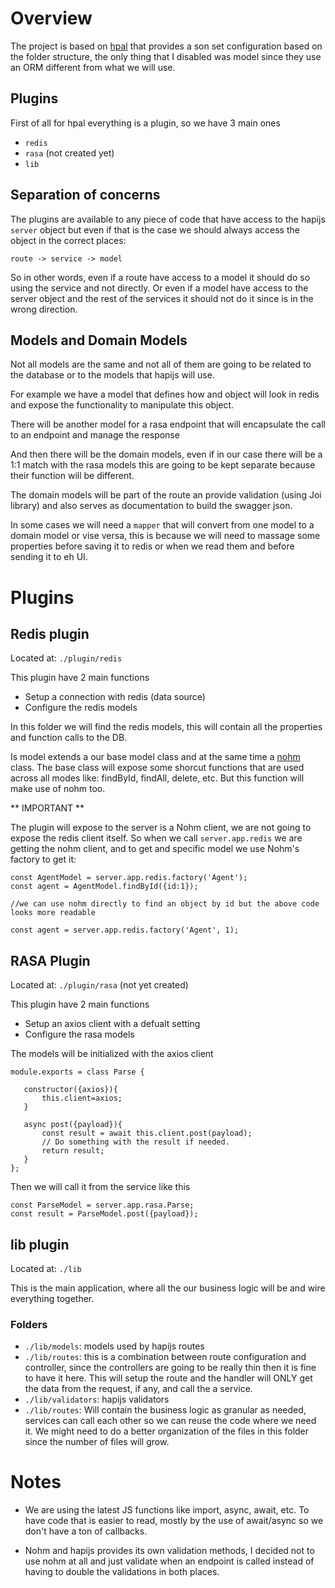 # Overview

The project is based on [hpal](https://hapipal.com/) that provides a son set configuration based on the folder structure, the only thing that I disabled was model since they use an ORM different from what we will use.

## Plugins
First of all for hpal everything is a plugin, so we have 3 main ones

- `redis` 
- `rasa` (not created yet)
- `lib`

## Separation of concerns

The plugins are available to any piece of code that have access to the hapijs `server` object but even if that is the case we should always access the object in the correct places:

`route -> service -> model`

So in other words, even if a route have access to a model it should do so using the service and not directly. Or even if a model have access to the server object and the rest of the services it should not do it since is in the wrong direction.

## Models and Domain Models

Not all models are the same and not all of them are going to be related to the database or to the models that hapijs will use.

For example we have a model that defines how and object will look in redis and expose the functionality to manipulate this object.

There will be another model for a rasa endpoint that will encapsulate the call to an endpoint and manage the response

And then there will be the domain models, even if in our case there will be a 1:1 match with the rasa models this are going to be kept separate because their function will be different. 

The domain models will be part of the route an provide validation (using Joi library) and also serves as documentation to build the swagger json.

In some cases we will need a `mapper` that will convert from one model to a domain model or vise versa, this is because we will need to massage some properties before saving it to redis or when we read them and before sending it to eh UI.

# Plugins

## Redis plugin

Located at: `./plugin/redis`

This plugin have 2 main functions

- Setup a connection with redis (data source)
- Configure the redis models

In this folder we will find the redis models, this will contain all the properties and function calls to the DB.

Is model extends a our base model class and at the same time a [nohm](https://maritz.github.io/nohm/) class. The base class will expose some shorcut functions that are used across all modes like: findById, findAll, delete, etc. But this function will make use of nohm too.

** IMPORTANT **

The plugin will expose to the server is a Nohm client, we are not going to expose the redis client itself. So when we call `server.app.redis` we are getting the nohm client, and to get and specific model we use Nohm's factory to get it:

```
const AgentModel = server.app.redis.factory('Agent');
const agent = AgentModel.findById({id:1});

//we can use nohm directly to find an object by id but the above code looks more readable

const agent = server.app.redis.factory('Agent', 1);
```

## RASA Plugin

Located at: `./plugin/rasa` (not yet created)

This plugin have 2 main functions

- Setup an axios client with a defualt setting
- Configure the rasa models

The models will be initialized with the axios client 

```
module.exports = class Parse {

   constructor({axios}){
       this.client=axios;
   }

   async post({payload}){
       const result = await this.client.post(payload);
       // Do something with the result if needed.
       return result;
   }
};
```

Then we will call it from the service like this

```
const ParseModel = server.app.rasa.Parse;
const result = ParseModel.post({payload});
```

## lib plugin

Located at: `./lib`

This is the main application, where all the our business logic will be and wire everything together.

### Folders
- `./lib/models`: models used by hapijs routes
- `./lib/routes`: this is a combination between route configuration and controller, since the controllers are going to be really thin then it is fine to have it here. This will setup the route and the handler will ONLY get the data from the request, if any, and call the a service.
- `./lib/validators`: hapijs validators
- `./lib/routes`: Will contain the business logic as granular as needed, services can call each other so we can reuse the code where we need it. We might need to do a better organization of the files in this folder since the number of files will grow.

# Notes

- We are using the latest JS functions like import, async, await, etc. To have code that is easier to read, mostly by the use of await/async so we don't have a ton of callbacks.

- Nohm and hapijs provides its own validation methods, I decided not to use nohm at all and just validate when an endpoint is called instead of having to double the validations in both places.
